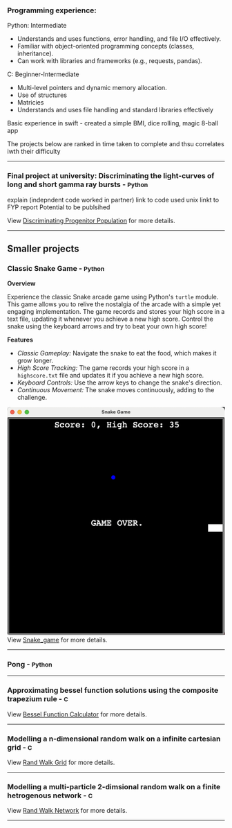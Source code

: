 ### Programming experience:

Python: Intermediate
- Understands and uses functions, error handling, and file I/O effectively.
- Familiar with object-oriented programming concepts (classes, inheritance).
- Can work with libraries and frameworks (e.g., requests, pandas).

C: Beginner-Intermediate 
- Multi-level pointers and dynamic memory allocation.
- Use of structures
- Matricies
- Understands and uses file handling and standard libraries effectively

Basic experience in swift - created a simple BMI, dice rolling, magic 8-ball app 

The projects below are ranked in time taken to complete and thsu correlates iwth their difficulty

---

### Final project at university: Discriminating the light-curves of long and short gamma ray bursts - <small>Python</small>
explain (indepndent code worked in partner) 
link to code
used unix 
linkt to FYP report 
Potential to be publsihed 

View [Discriminating Progenitor Population](https://github.com/ryancoulman/Discriminating-Progenitor-Population-GRBs) for more details.


---

## Smaller projects

### Classic Snake Game - <small>Python</small>

**Overview**

Experience the classic Snake arcade game using Python's `turtle` module. This game allows you to relive the nostalgia of the arcade with a simple yet engaging implementation. The game records and stores your high score in a text file, updating it whenever you achieve a new high score. Control the snake using the keyboard arrows and try to beat your own high score!

**Features**

- *Classic Gameplay:* Navigate the snake to eat the food, which makes it grow longer.
- *High Score Tracking:* The game records your high score in a `highscore.txt` file and updates it if you achieve a new high score.
- *Keyboard Controls:* Use the arrow keys to change the snake's direction.
- *Continuous Movement:* The snake moves continuously, adding to the challenge.

![Logo](images/snake-game-image.png)
View [Snake_game](https://github.com/ryancoulman/Snake-Game) for more details.

---

### Pong - <small>Python</small>

---

### Approximating bessel function solutions using the composite trapezium rule - <small>C</small>

View [Bessel Function Calculator](https://github.com/ryancoulman/CTR-Bessel-Function-Calculator) for more details.

---

### Modelling a n-dimensional random walk on a infinite cartesian grid - <small>C</small>


View [Rand Walk Grid](https://github.com/ryancoulman/d-Dimensional-Random-Walk-Grid) for more details.


---

### Modelling a multi-particle 2-dimsional random walk on a finite hetrogenous network - <small>C</small>

View [Rand Walk Network](https://github.com/ryancoulman/2D-Random-Walk-Network) for more details.

---
